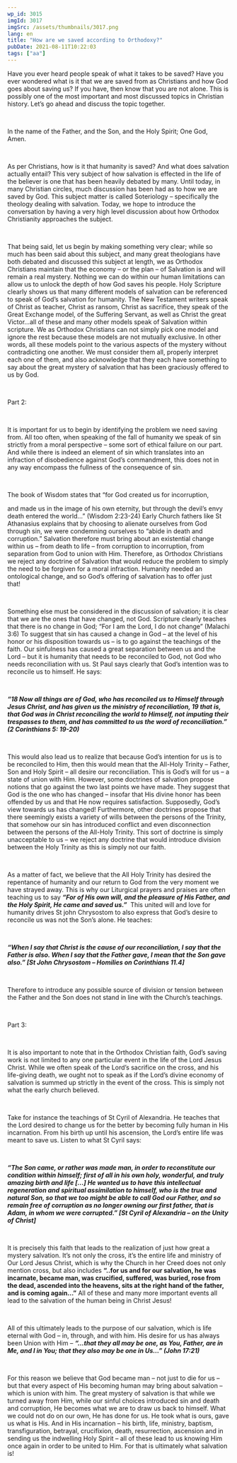 ```yaml
---
wp_id: 3015
imgId: 3017
imgSrc: /assets/thumbnails/3017.png
lang: en
title: "How are we saved according to Orthodoxy?"
pubDate: 2021-08-11T10:22:03
tags: ["aa"]
---
```

<!-- page: 6 -->

<p><span class="TextRun SCXW148601871 BCX4" lang="EN-CA" xml:lang="EN-CA" data-contrast="auto"><span class="NormalTextRun SCXW148601871 BCX4">Have you ever heard people speak of what it takes to be saved? Have you ever wondered what is it that we are saved from as Christians and how God goes about saving us? If you have, then know that you are not alone. This is possibly one of the most important and most discussed topic</span><span class="NormalTextRun SCXW148601871 BCX4">s</span><span class="NormalTextRun SCXW148601871 BCX4"> in Christian history. </span><span class="NormalTextRun SCXW148601871 BCX4">Let’s</span><span class="NormalTextRun SCXW148601871 BCX4"> go ahead </span><span class="NormalTextRun SCXW148601871 BCX4">and</span><span class="NormalTextRun SCXW148601871 BCX4"> discuss the topic together. </span></span><span class="EOP SCXW148601871 BCX4" data-ccp-props="{&quot;201341983&quot;:0,&quot;335559739&quot;:200,&quot;335559740&quot;:276}"> </span></p>
<p>&nbsp;</p>
<p><span data-contrast="auto">In the name of the Father, and the Son, and the Holy Spirit; One God, Amen. </span><span data-ccp-props="{&quot;201341983&quot;:0,&quot;335559739&quot;:200,&quot;335559740&quot;:276}"> </span></p>
<p>&nbsp;</p>
<p><span data-contrast="auto">As per Christians, how is it that humanity is saved? And what does salvation actually entail? This very subject of how salvation is effected in the life of the believer is one that has been heavily debated by many. Until today, in many Christian circles, much discussion has been had as to how we are saved by God. This subject matter is called Soteriology – specifically the theology dealing with salvation. Today, we hope to introduce the conversation by having a very high level discussion about how Orthodox Christianity approaches the subject.</span><span data-ccp-props="{&quot;201341983&quot;:0,&quot;335559739&quot;:200,&quot;335559740&quot;:276}"> </span></p>
<p><span data-ccp-props="{&quot;201341983&quot;:0,&quot;335559739&quot;:200,&quot;335559740&quot;:276}"> </span></p>
<p><span data-contrast="auto">That being said, let us begin by making something very clear; while so much has been said about this subject, and many great theologians have both debated and discussed this subject at length, we as Orthodox Christians maintain that the economy – or the plan &#8211; of Salvation is and will remain a real mystery. Nothing we can do within our human limitations can allow us to unlock the depth of how God saves his people. Holy Scripture clearly shows us that many different models of salvation can be referenced to speak of God’s salvation for humanity. The New Testament writers speak of Christ as teacher, Christ as ransom, Christ as sacrifice, they speak of the Great Exchange model, of the Suffering Servant, as well as Christ the great Victor…all of these and many other models speak of Salvation within scripture. We as Orthodox Christians can not simply pick one model and ignore the rest because these models are not mutually exclusive. In other words, all these models point to the various aspects of the mystery without contradicting one another. We must consider them all, properly interpret each one of them, and also acknowledge that they each have something to say about the great mystery of salvation that has been graciously offered to us by God. </span><span data-ccp-props="{&quot;201341983&quot;:0,&quot;335559739&quot;:200,&quot;335559740&quot;:276}"> </span></p>
<p><span data-ccp-props="{&quot;201341983&quot;:0,&quot;335559739&quot;:200,&quot;335559740&quot;:276}"> </span></p>
<p><span data-contrast="auto">Part 2: </span><span data-ccp-props="{&quot;201341983&quot;:0,&quot;335559739&quot;:200,&quot;335559740&quot;:276}"> </span></p>
<p><span data-ccp-props="{&quot;201341983&quot;:0,&quot;335559739&quot;:200,&quot;335559740&quot;:276}"> </span></p>
<p><span data-contrast="auto">It is important for us to begin by identifying the problem we need saving from. All too often, when speaking of the fall of humanity we speak of sin strictly from a moral perspective – some sort of ethical failure on our part. And while there is indeed an element of sin which translates into an infraction of disobedience against God’s commandment, this does not in any way encompass the fullness of the consequence of sin. </span><span data-ccp-props="{&quot;201341983&quot;:0,&quot;335559739&quot;:200,&quot;335559740&quot;:276}"> </span></p>
<p><span data-ccp-props="{&quot;201341983&quot;:0,&quot;335559739&quot;:200,&quot;335559740&quot;:276}"> </span></p>
<p><span data-contrast="auto">The book of Wisdom states that “for God created us for incorruption,</span><span data-ccp-props="{&quot;201341983&quot;:0,&quot;335559739&quot;:200,&quot;335559740&quot;:276}"> </span></p>
<p><span data-contrast="auto">and made us in the image of his own eternity, but through the devil’s envy death entered the world&#8230;” (Wisdom 2:23-24) Early Church fathers like St Athanasius explains that by choosing to alienate ourselves from God through sin, we were condemning ourselves to “abide in death and corruption.” Salvation therefore must bring about an existential change within us – from death to life – from corruption to incorruption, from separation from God to union with Him. Therefore, as Orthodox Christians we reject any doctrine of Salvation that would reduce the problem to simply the need to be forgiven for a moral infraction. Humanity needed an ontological change, and so God’s offering of salvation has to offer just that!  </span><span data-ccp-props="{&quot;201341983&quot;:0,&quot;335559739&quot;:200,&quot;335559740&quot;:276}"> </span></p>
<p><span data-ccp-props="{&quot;201341983&quot;:0,&quot;335559739&quot;:200,&quot;335559740&quot;:276}"> </span></p>
<p><span data-contrast="auto">Something else must be considered in the discussion of salvation; it is clear that we are the ones that have changed, not God. Scripture clearly teaches that there is no change in God; “For I am the Lord, I do not change” (Malachi 3:6) To suggest that sin has caused a change in God – at the level of his honor or his disposition towards us &#8211; is to go against the teachings of the faith. Our sinfulness has caused a great separation between us and the Lord – but it is humanity that needs to be reconciled to God, not God who needs reconciliation with us. St Paul says clearly that God’s intention was to reconcile us to himself. He says: </span><span data-ccp-props="{&quot;201341983&quot;:0,&quot;335559739&quot;:200,&quot;335559740&quot;:276}"> </span></p>
<p><span data-ccp-props="{&quot;201341983&quot;:0,&quot;335559739&quot;:200,&quot;335559740&quot;:276}"> </span></p>
<p><b><i><span data-contrast="auto">“18 Now all things are of God, who has reconciled us to Himself through Jesus Christ, and has given us the ministry of reconciliation, 19 that is, that God was in Christ reconciling the world to Himself, not imputing their trespasses to them, and has committed to us the word of reconciliation.” (2 Corinthians 5: 19-20) </span></i></b><span data-ccp-props="{&quot;201341983&quot;:0,&quot;335559739&quot;:200,&quot;335559740&quot;:276}"> </span></p>
<p><span data-ccp-props="{&quot;201341983&quot;:0,&quot;335559739&quot;:200,&quot;335559740&quot;:276}"> </span></p>
<p><span data-contrast="auto">This would also lead us to realize that because God’s intention for us is to be reconciled to Him, then this would mean that the All-Holy Trinity – Father, Son and Holy Spirit &#8211; all desire our reconciliation. This is God’s will for us – a state of union with Him. However, some doctrines of salvation propose notions that go against the two last points we have made. They suggest that God is the one who has changed – insofar that His divine honor has been offended by us and that He now requires satisfaction. Supposedly, God’s view towards us has changed! Furthermore, other doctrines propose that there seemingly exists a variety of wills between the persons of the Trinity, that somehow our sin has introduced conflict and even disconnection between the persons of the All-Holy Trinity. This sort of doctrine is simply unacceptable to us – we reject any doctrine that would introduce division between the Holy Trinity as this is simply not our faith. </span><span data-ccp-props="{&quot;201341983&quot;:0,&quot;335559739&quot;:200,&quot;335559740&quot;:276}"> </span></p>
<p><span data-ccp-props="{&quot;201341983&quot;:0,&quot;335559739&quot;:200,&quot;335559740&quot;:276}"> </span></p>
<p><span data-contrast="auto">As a matter of fact, we believe that the All Holy Trinity has desired the repentance of humanity and our return to God from the very moment we have strayed away. This is why our Liturgical prayers and praises are often teaching us to say </span><b><i><span data-contrast="auto">“For of His own will, and the pleasure of His Father, and the Holy Spirit, He came and saved us.”</span></i></b><span data-contrast="auto">  This united will and love for humanity drives St john Chrysostom to also express that God’s desire to reconcile us was not the Son’s alone. He teaches: </span><span data-ccp-props="{&quot;201341983&quot;:0,&quot;335559739&quot;:200,&quot;335559740&quot;:276}"> </span></p>
<p><span data-ccp-props="{&quot;201341983&quot;:0,&quot;335559739&quot;:200,&quot;335559740&quot;:276}"> </span></p>
<p><b><i><span data-contrast="auto">“When I say that Christ is the cause of our reconciliation, I say that the Father is also. When I say that the Father gave, I mean that the Son gave also.” [St John Chrysostom – Homilies on Corinthians 11.4]</span></i></b><span data-ccp-props="{&quot;201341983&quot;:0,&quot;335559739&quot;:200,&quot;335559740&quot;:276}"> </span></p>
<p><span data-ccp-props="{&quot;201341983&quot;:0,&quot;335559739&quot;:200,&quot;335559740&quot;:276}"> </span></p>
<p><span data-contrast="auto">Therefore to introduce any possible source of division or tension between the Father and the Son does not stand in line with the Church’s teachings. </span><span data-ccp-props="{&quot;201341983&quot;:0,&quot;335559739&quot;:200,&quot;335559740&quot;:276}"> </span></p>
<p><span data-ccp-props="{&quot;201341983&quot;:0,&quot;335559739&quot;:200,&quot;335559740&quot;:276}"> </span></p>
<p><span data-contrast="auto">Part 3: </span><span data-ccp-props="{&quot;201341983&quot;:0,&quot;335559739&quot;:200,&quot;335559740&quot;:276}"> </span></p>
<p><span data-ccp-props="{&quot;201341983&quot;:0,&quot;335559739&quot;:200,&quot;335559740&quot;:276}"> </span></p>
<p><span data-contrast="auto">It is also important to note that in the Orthodox Christian faith, God’s saving work is not limited to any one particular event in the life of the Lord Jesus Christ. While we often speak of the Lord’s sacrifice on the cross, and his life-giving death, we ought not to speak as if the Lord’s divine economy of salvation is summed up strictly in the event of the cross. This is simply not what the early church believed. </span><span data-ccp-props="{&quot;201341983&quot;:0,&quot;335559739&quot;:200,&quot;335559740&quot;:276}"> </span></p>
<p><span data-ccp-props="{&quot;201341983&quot;:0,&quot;335559739&quot;:200,&quot;335559740&quot;:276}"> </span></p>
<p><span data-contrast="auto">Take for instance the teachings of St Cyril of Alexandria. He teaches that the Lord desired to change us for the better by becoming fully human in His incarnation. From his birth up until his ascension, the Lord’s entire life was meant to save us. Listen to what St Cyril says: </span><span data-ccp-props="{&quot;201341983&quot;:0,&quot;335559739&quot;:200,&quot;335559740&quot;:276}"> </span></p>
<p><span data-ccp-props="{&quot;201341983&quot;:0,&quot;335559739&quot;:200,&quot;335559740&quot;:276}"> </span></p>
<p><b><i><span data-contrast="auto">“The Son came, or rather was made man, in order to reconstitute our condition within himself; first of all in his own holy, wonderful, and truly amazing birth and life […] He wanted us to have this intellectual regeneration and spiritual assimilation to himself, who is the true and natural Son, so that we too might be able to call God our Father, and so remain free of corruption as no longer owning our first father, that is Adam, in whom we were corrupted.” [St Cyril of Alexandria – on the Unity of Christ]   </span></i></b><span data-ccp-props="{&quot;201341983&quot;:0,&quot;335559739&quot;:200,&quot;335559740&quot;:276}"> </span></p>
<p><span data-ccp-props="{&quot;201341983&quot;:0,&quot;335559739&quot;:200,&quot;335559740&quot;:276}"> </span></p>
<p><span data-contrast="auto">It is precisely this faith that leads to the realization of just how great a mystery salvation. It’s not only the cross, it’s the entire life and ministry of Our Lord Jesus Christ, which is why the Church in her Creed does not only mention cross, but also includes </span><b><span data-contrast="auto">“..for us and for our salvation, he was incarnate, became man, was crucified, suffered, was buried, rose from the dead, ascended into the heavens, sits at the right hand of the father, and is coming again…”</span></b><span data-contrast="auto"> All of these and many more important events all lead to the salvation of the human being in Christ Jesus! </span><span data-ccp-props="{&quot;201341983&quot;:0,&quot;335559739&quot;:200,&quot;335559740&quot;:276}"> </span></p>
<p><span data-ccp-props="{&quot;201341983&quot;:0,&quot;335559739&quot;:200,&quot;335559740&quot;:276}"> </span></p>
<p><span data-contrast="auto">All of this ultimately leads to the purpose of our salvation, which is life eternal with God – in, through, and with him. His desire for us has always been Union with Him – </span><b><i><span data-contrast="auto">“…that they all may be one, as You, Father, are in Me, and I in You; that they also may be one in Us…” (John 17:21)</span></i></b><span data-contrast="auto"> </span><span data-ccp-props="{&quot;201341983&quot;:0,&quot;335559739&quot;:200,&quot;335559740&quot;:276}"> </span></p>
<p><span data-ccp-props="{&quot;201341983&quot;:0,&quot;335559739&quot;:200,&quot;335559740&quot;:276}"> </span></p>
<p><span data-contrast="auto">For this reason we believe that God became man – not just to die for us – but that every aspect of His becoming human may bring about salvation – which is union with him. The great mystery of salvation is that while we turned away from Him, while our sinful choices introduced sin and death and corruption, He becomes what we are to draw us back to himself. What we could not do on our own, He has done for us. He took what is ours, gave us what is His. And in His incarnation – his birth, life, ministry, baptism, transfiguration, betrayal, crucifixion, death, resurrection, ascension and in sending us the indwelling Holy Spirit – all of these lead to us knowing Him once again in order to be united to Him. For that is ultimately what salvation is! </span><span data-ccp-props="{&quot;201341983&quot;:0,&quot;335559739&quot;:200,&quot;335559740&quot;:276}"> </span></p>
<p><span data-ccp-props="{&quot;201341983&quot;:0,&quot;335559739&quot;:200,&quot;335559740&quot;:276}"> </span></p>
<p><span data-ccp-props="{&quot;201341983&quot;:0,&quot;335559739&quot;:200,&quot;335559740&quot;:276}"> </span></p>
<p>&nbsp;</p>
